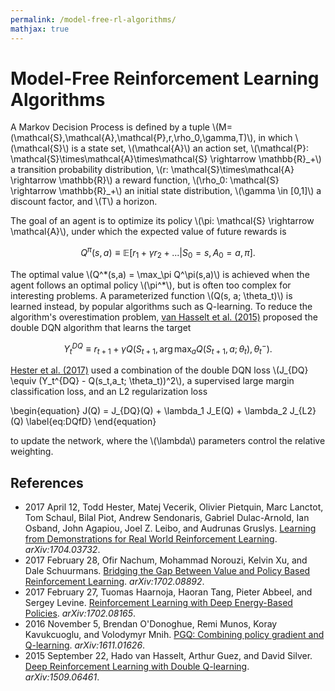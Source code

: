 ```yaml
---
permalink: /model-free-rl-algorithms/
mathjax: true
---
```

# Model-Free Reinforcement Learning Algorithms

A Markov Decision Process is defined by a tuple \\(M=(\mathcal{S},\mathcal{A},\mathcal{P},r,\rho_0,\gamma,T)\\), in which \\(\mathcal{S}\\) is a state set, \\(\mathcal{A}\\) an action set, \\(\mathcal{P}: \mathcal{S}\times\mathcal{A}\times\mathcal{S} \rightarrow \mathbb{R}\_+\\) a transition probability distribution, \\(r: \mathcal{S}\times\mathcal{A} \rightarrow \mathbb{R}\\) a reward function, \\(\rho_0: \mathcal{S} \rightarrow \mathbb{R}\_+\\) an initial state distribution, \\(\gamma \in [0,1]\\) a discount factor, and \\(T\\) a horizon.

The goal of an agent is to optimize its policy \\(\pi: \mathcal{S} \rightarrow \mathcal{A}\\), under which the expected value of future rewards is

$$
  Q^\pi (s,a) \equiv \mathbb{E}[r_1+ \gamma r_2+... | S_0=s, A_0=a, \pi].
$$

The optimal value \\(Q^\*(s,a) = \max\_\pi Q^\pi(s,a)\\) is achieved when the agent follows an optimal policy \\(\pi^\*\\), but is often too complex for interesting problems. A parameterized function \\(Q(s, a; \theta\_t)\\) is learned instead, by popular algorithms such as Q-learning. To reduce the algorithm's overestimation problem, [van Hasselt et al. (2015)](https://arxiv.org/abs/1509.06461) proposed the double DQN algorithm that learns the target

$$
  Y_t^{DQ} \equiv r_{t+1} + \gamma Q(S_{t+1}, \arg\max_{a} Q(S_{t+1}, a; \theta_t), \theta_t^-).
$$

[Hester et al. (2017)](https://arxiv.org/abs/1704.03732) used a combination of the double DQN loss \\(J\_{DQ} \equiv (Y\_t^{DQ} - Q(s\_t,a\_t; \theta\_t))^2\\), a supervised large margin classification loss, and an L2 regularization loss

\begin{equation}
  J(Q) = J_{DQ}(Q) + \lambda_1 J_E(Q) + \lambda_2 J_{L2}(Q)
  \label{eq:DQfD}
\end{equation}

to update the network, where the \\(\lambda\\) parameters control the relative weighting.

## References

* 2017 April 12, Todd Hester, Matej Vecerik, Olivier Pietquin, Marc Lanctot, Tom Schaul, Bilal Piot, Andrew Sendonaris, Gabriel Dulac-Arnold, Ian Osband, John Agapiou, Joel Z. Leibo, and Audrunas Gruslys. [Learning from Demonstrations for Real World Reinforcement Learning](https://arxiv.org/abs/1704.03732). *arXiv:1704.03732*.
* 2017 February 28, Ofir Nachum, Mohammad Norouzi, Kelvin Xu, and Dale Schuurmans. [Bridging the Gap Between Value and Policy Based Reinforcement Learning](https://arxiv.org/abs/1702.08892). *arXiv:1702.08892*.
* 2017 February 27, Tuomas Haarnoja, Haoran Tang, Pieter Abbeel, and Sergey Levine. [Reinforcement Learning with Deep Energy-Based Policies](https://arxiv.org/abs/1702.08165). *arXiv:1702.08165*.
* 2016 November 5, Brendan O'Donoghue, Remi Munos, Koray Kavukcuoglu, and Volodymyr Mnih. [PGQ: Combining policy gradient and Q-learning](https://arxiv.org/abs/1611.01626). *arXiv:1611.01626*.
* 2015 September 22, Hado van Hasselt, Arthur Guez, and David Silver. [Deep Reinforcement Learning with Double Q-learning](https://arxiv.org/abs/1509.06461). *arXiv:1509.06461*.
